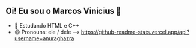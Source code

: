 ## Oi! Eu sou o Marcos Vinícius 👋

- 🌱 Estudando  HTML e C++
- 😄 Pronouns: ele / dele
-->
https://github-readme-stats.vercel.app/api?username=anuraghazra

